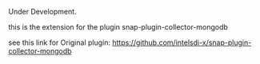 Under Development.

this is the extension for the plugin snap-plugin-collector-mongodb

see this link for Original plugin: https://github.com/intelsdi-x/snap-plugin-collector-mongodb 
